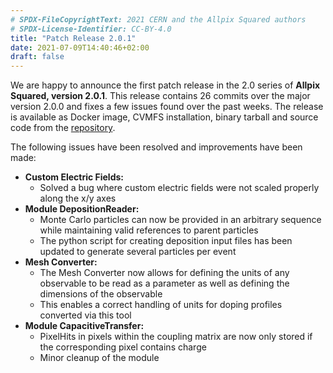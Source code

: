 ```yaml
---
# SPDX-FileCopyrightText: 2021 CERN and the Allpix Squared authors
# SPDX-License-Identifier: CC-BY-4.0
title: "Patch Release 2.0.1"
date: 2021-07-09T14:40:46+02:00
draft: false
---
```


We are happy to announce the first patch release in the 2.0 series of **Allpix Squared, version 2.0.1**.
This release contains 26 commits over the major version 2.0.0 and fixes a few issues found over the past weeks.
The release is available as Docker image, CVMFS installation, binary tarball and source code from the [repository](https://gitlab.cern.ch/allpix-squared/allpix-squared/).

The following issues have been resolved and improvements have been made:
<!--more-->

* **Custom Electric Fields:**
    * Solved a bug where custom electric fields were not scaled properly along the x/y axes
* **Module DepositionReader:**
    * Monte Carlo particles can now be provided in an arbitrary sequence while maintaining valid references to parent particles
    * The python script for creating deposition input files has been updated to generate several particles per event
* **Mesh Converter:**
    * The Mesh Converter now allows for defining the units of any observable to be read as a parameter as well as defining the dimensions of the observable
    * This enables a correct handling of units for doping profiles converted via this tool
* **Module CapacitiveTransfer:**
    * PixelHits in pixels within the coupling matrix are now only stored if the corresponding pixel contains charge
    * Minor cleanup of the module



    